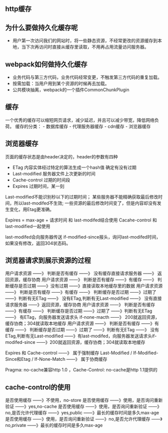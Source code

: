 ## http缓存

## 为什么要做持久化缓存呢
- 用户第一次访问我们的网站时，将一些静态资源，不经常更改的资源缓存到本地，当下次再访问时直接从缓存里读取，不用再占用流量访问服务器。

## webpack如何做持久化缓存
- 业务代码与第三方代码，业务代码经常变更，不触发第三方代码的重复加载。
- 按需加载：当用户用到某个资源的时候再去加载。
- 公共模块抽离，webpack的一个插件CommonChunkPlugin

## 缓存
一个优秀的缓存可以缩短网页请求，减少延迟，并且可以减少带宽，降低网络负荷。
缓存的分类：
    - 数据库缓存
    - 代理服务器缓存
    - cdn缓存
    - 浏览器缓存

## 浏览器缓存
页面的缓存状态是由header决定的，header的参数有四种
- ETag 内容实体经过特定的算法生成一个hash值 确定有没有过期
- Last-modified 服务器文件上次更新的时间
- Cache-control 过期的时间段
- Expires 过期时间，某一刻

Last-modified不能识别秒以下的过期时间；
某些服务器不能精确获取最后修改时间，所以last-modifed不生效;
一些资源的最后修改时间变了，但是内容却没有发生变化，用Etag更准确。

Expires = max-age +  请求时间 和 last-modifed结合使用
Cacahe-control 和 last-modified一起使用

last-modifed会向服务器传送 if-modified-since报头，询问last-modifed时间，如果没有修改，返回304状态码。

## 浏览器请求到展示资源的过程
用户请求资源 ——》 判断是否有缓存 ——》 没有缓存直接请求服务器 ——》 返回资源，缓存协商
用户请求资源 ——》 判断是否有缓存 ——》有缓存 ——》 判断缓存是否过期 ——》没有过期 ——》直接读取本地缓存里的数据
用户请求资源 ——》 判断是否有缓存 ——》有缓存 ——》 判断缓存是否过期 ——》过期了 ——》判断有无ETag ——》 没有ETag,判断有无Last-modified ——》 没有直接请求服务器 ——》返回资源，缓存协商
用户请求资源 ——》 判断是否有缓存 ——》有缓存 ——》 判断缓存是否过期 ——》过期了 ——》判断有无ETag ——》 有ETag，向服务器发送请求头 if-none-macth ——》 200就返回资源，缓存协商；304就读取本地缓存
用户请求资源 ——》 判断是否有缓存 ——》有缓存 ——》 判断缓存是否过期 ——》过期了 ——》判断有无ETag ——》 没有ETag,判断有无Last-modified ——》有last-modifed，向服务器发送请求头if-modifed-since ——》200就返回资源，缓存协商；304就读取本地缓存

Expires 和 Cache-control ——》 属于强制缓存
Last-Modified / If-Modified-Since和Etag / If-None-Match ——》 属于协商缓存

Pragma: no-cache兼容http 1.0 ，Cache-Control: no-cache是http 1.1提供的

## cache-control的使用
是否使用缓存 ——》不使用，no-store
是否使用缓存 ——》使用，是否询问重新验证 ——》yes,no-cache
是否使用缓存 ——》使用，是否询问重新验证 ——》no,是否允许代理缓存 ——》yes,public ——》最长的缓存时间是多久max-age 
是否使用缓存 ——》使用，是否询问重新验证 ——》no,是否允许代理缓存 ——》no,private ——》最长的缓存时间是多久max-age
